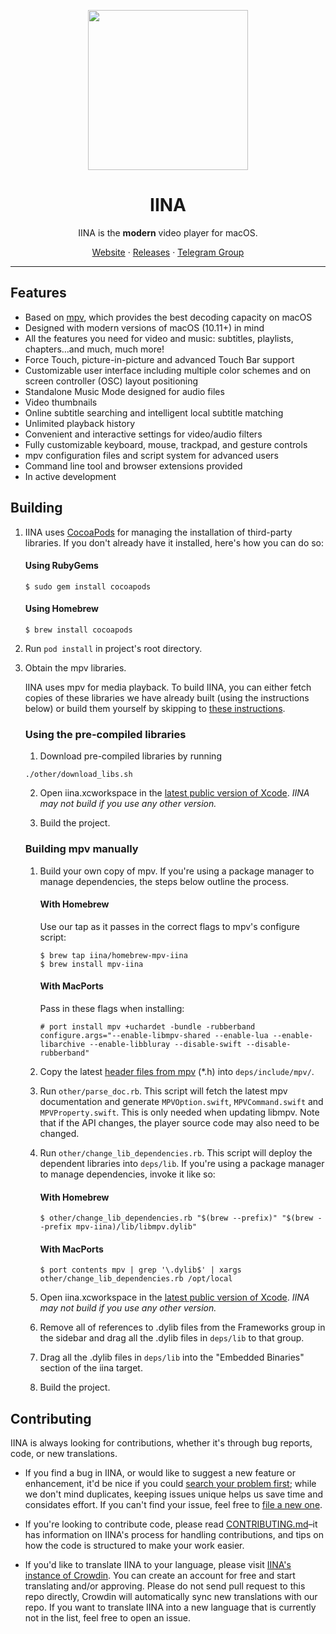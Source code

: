 <p align="center">
<img height="256" src="https://github.com/iina/iina/raw/master/iina/Assets.xcassets/AppIcon.appiconset/1024-1.png" />
</p>

<h1 align="center">IINA</h1>

<p align="center">IINA is the <b>modern</b> video player for macOS.</p>

<p align=center>
<a href="https://iina.io">Website</a> ·
<a href="https://github.com/iina/iina/releases">Releases</a> ·
<a href="https://t.me/joinchat/IINAUsers">Telegram Group</a>
</p>

---

## Features

* Based on [mpv](https://github.com/mpv-player/mpv), which provides the best decoding capacity on macOS
* Designed with modern versions of macOS (10.11+) in mind
* All the features you need for video and music: subtitles, playlists, chapters…and much, much more!
* Force Touch, picture-in-picture and advanced Touch Bar support
* Customizable user interface including multiple color schemes and on screen controller (OSC) layout positioning
* Standalone Music Mode designed for audio files
* Video thumbnails
* Online subtitle searching and intelligent local subtitle matching
* Unlimited playback history
* Convenient and interactive settings for video/audio filters
* Fully customizable keyboard, mouse, trackpad, and gesture controls
* mpv configuration files and script system for advanced users
* Command line tool and browser extensions provided
* In active development

## Building

1. IINA uses [CocoaPods](https://cocoapods.org) for managing the installation of third-party libraries. If you don't already have it installed, here's how you can do so:

	#### Using RubyGems
	```console
	$ sudo gem install cocoapods
	```

	#### Using Homebrew
	```console
	$ brew install cocoapods
	```

2. Run `pod install` in project's root directory.

3. Obtain the mpv libraries.

	IINA uses mpv for media playback. To build IINA, you can either fetch copies of these libraries we have already built (using the instructions below) or build them yourself by skipping to [these instructions](#building-mpv-manually).

	### Using the pre-compiled libraries

	1. Download pre-compiled libraries by running
	```console
	./other/download_libs.sh
	```

	2. Open iina.xcworkspace in the [latest public version of Xcode](https://itunes.apple.com/us/app/xcode/id497799835). *IINA may not build if you use any other version.*

	3. Build the project.

	### Building mpv manually

	1. Build your own copy of mpv. If you're using a package manager to manage dependencies, the steps below outline the process.

		#### With Homebrew

		Use our tap as it passes in the correct flags to mpv's configure script:

		```console
		$ brew tap iina/homebrew-mpv-iina
		$ brew install mpv-iina
		```

		#### With MacPorts

		Pass in these flags when installing:

		```console
		# port install mpv +uchardet -bundle -rubberband configure.args="--enable-libmpv-shared --enable-lua --enable-libarchive --enable-libbluray --disable-swift --disable-rubberband"
		```

	2. Copy the latest [header files from mpv](https://github.com/mpv-player/mpv/tree/master/libmpv) (\*.h) into `deps/include/mpv/`.

	3. Run `other/parse_doc.rb`. This script will fetch the latest mpv documentation and generate `MPVOption.swift`, `MPVCommand.swift` and `MPVProperty.swift`. This is only needed when updating libmpv. Note that if the API changes, the player source code may also need to be changed.

	4. Run `other/change_lib_dependencies.rb`. This script will deploy the dependent libraries into `deps/lib`. If you're using a package manager to manage dependencies, invoke it like so:

	    #### With Homebrew

	    ```console
	    $ other/change_lib_dependencies.rb "$(brew --prefix)" "$(brew --prefix mpv-iina)/lib/libmpv.dylib"
	    ```

	    #### With MacPorts

	    ```console
	    $ port contents mpv | grep '\.dylib$' | xargs other/change_lib_dependencies.rb /opt/local
	    ```

	5. Open iina.xcworkspace in the [latest public version of Xcode](https://itunes.apple.com/us/app/xcode/id497799835). *IINA may not build if you use any other version.*

	6. Remove all of references to .dylib files from the Frameworks group in the sidebar and drag all the .dylib files in `deps/lib` to that group.

	7. Drag all the .dylib files in `deps/lib` into the "Embedded Binaries" section of the iina target.

	8. Build the project.

## Contributing

IINA is always looking for contributions, whether it's through bug reports, code, or new translations.

* If you find a bug in IINA, or would like to suggest a new feature or enhancement, it'd be nice if you could [search your problem first](https://github.com/iina/iina/issues); while we don't mind duplicates, keeping issues unique helps us save time and considates effort. If you can't find your issue, feel free to [file a new one](https://github.com/iina/iina/issues/new).

* If you're looking to contribute code, please read [CONTRIBUTING.md](CONTRIBUTING.md)–it has information on IINA's process for handling contributions, and tips on how the code is structured to make your work easier.

* If you'd like to translate IINA to your language, please visit [IINA's instance of Crowdin](https://translate.iina.io). You can create an account for free and start translating and/or approving. Please do not send pull request to this repo directly, Crowdin will automatically sync new translations with our repo. If you want to translate IINA into a new language that is currently not in the list, feel free to open an issue.
